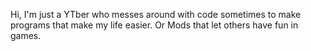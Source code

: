 Hi, I'm just a YTber who messes around with code sometimes to make programs that make my life easier. Or Mods that let others have fun in games.
